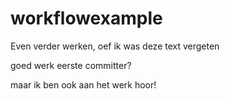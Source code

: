 # workflowexample

Even verder werken, oef ik was deze text vergeten


goed werk eerste committer?

maar ik ben ook aan het werk hoor!